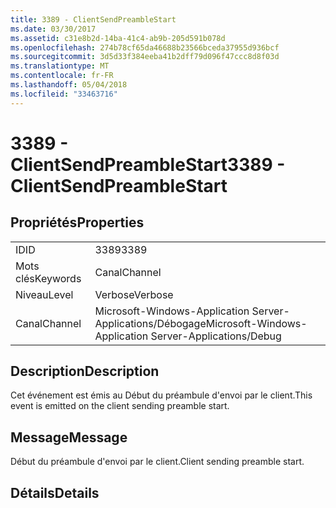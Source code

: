 ```yaml
---
title: 3389 - ClientSendPreambleStart
ms.date: 03/30/2017
ms.assetid: c31e8b2d-14ba-41c4-ab9b-205d591b078d
ms.openlocfilehash: 274b78cf65da46688b23566bceda37955d936bcf
ms.sourcegitcommit: 3d5d33f384eeba41b2dff79d096f47ccc8d8f03d
ms.translationtype: MT
ms.contentlocale: fr-FR
ms.lasthandoff: 05/04/2018
ms.locfileid: "33463716"
---
```

# <a name="3389---clientsendpreamblestart"></a><span data-ttu-id="b057d-102">3389 - ClientSendPreambleStart</span><span class="sxs-lookup"><span data-stu-id="b057d-102">3389 - ClientSendPreambleStart</span></span>
## <a name="properties"></a><span data-ttu-id="b057d-103">Propriétés</span><span class="sxs-lookup"><span data-stu-id="b057d-103">Properties</span></span>  
  
|||  
|-|-|  
|<span data-ttu-id="b057d-104">ID</span><span class="sxs-lookup"><span data-stu-id="b057d-104">ID</span></span>|<span data-ttu-id="b057d-105">3389</span><span class="sxs-lookup"><span data-stu-id="b057d-105">3389</span></span>|  
|<span data-ttu-id="b057d-106">Mots clés</span><span class="sxs-lookup"><span data-stu-id="b057d-106">Keywords</span></span>|<span data-ttu-id="b057d-107">Canal</span><span class="sxs-lookup"><span data-stu-id="b057d-107">Channel</span></span>|  
|<span data-ttu-id="b057d-108">Niveau</span><span class="sxs-lookup"><span data-stu-id="b057d-108">Level</span></span>|<span data-ttu-id="b057d-109">Verbose</span><span class="sxs-lookup"><span data-stu-id="b057d-109">Verbose</span></span>|  
|<span data-ttu-id="b057d-110">Canal</span><span class="sxs-lookup"><span data-stu-id="b057d-110">Channel</span></span>|<span data-ttu-id="b057d-111">Microsoft-Windows-Application Server-Applications/Débogage</span><span class="sxs-lookup"><span data-stu-id="b057d-111">Microsoft-Windows-Application Server-Applications/Debug</span></span>|  
  
## <a name="description"></a><span data-ttu-id="b057d-112">Description</span><span class="sxs-lookup"><span data-stu-id="b057d-112">Description</span></span>  
 <span data-ttu-id="b057d-113">Cet événement est émis au Début du préambule d'envoi par le client.</span><span class="sxs-lookup"><span data-stu-id="b057d-113">This event is emitted on the client sending preamble start.</span></span>  
  
## <a name="message"></a><span data-ttu-id="b057d-114">Message</span><span class="sxs-lookup"><span data-stu-id="b057d-114">Message</span></span>  
 <span data-ttu-id="b057d-115">Début du préambule d'envoi par le client.</span><span class="sxs-lookup"><span data-stu-id="b057d-115">Client sending preamble start.</span></span>  
  
## <a name="details"></a><span data-ttu-id="b057d-116">Détails</span><span class="sxs-lookup"><span data-stu-id="b057d-116">Details</span></span>
